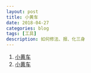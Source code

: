 ```yaml
---
layout: post
title: 小黄车
date: 2018-04-27
categories: blog
tags: [工具]
description: 如何修法、报、化三身
---
```


1. [小黄车](https://active.clewm.net/D8LDCK?qrurl=https%3A%2F%2Fc3.clewm.net%2FD8LDCK&gtype=1&key=30b9115f2846e9a1c252423295aa6f3c84a0be3307)
1. [小黄车](https://active.clewm.net/Dxl7Ju?qrurl=https%3A%2F%2Fc3.clewm.net%2FDxl7Ju&gtype=1&key=ba2e81528e3c7ee9125242a81b239bf9196e99d269)




